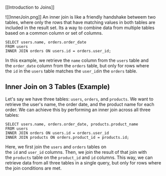[[Introduction to Joins]]

![[InnerJoin.png]]
An inner join is like a friendly handshake betweem two tables, where only the rows that have matching values in both tables are included in the result set. Its a way to combine data from multiple tables based on a common column or set of columns.

```
SELECT users.name, orders.order_date
FROM users
INNER JOIN orders ON users.id = orders.user_id;
```

In this example, we retrieve the `name` column from the `users` table and the `order_date` column from the `orders` table, but only for rows where the `id` in the `users` table matches the `user_id`in the `orders` table.
## Inner Join on 3 Tables (Example)

Let's say we have three tables: `users`, `orders`, and `products`. We want to retrieve the user's name, the order date, and the product name for each order. We can achieve this by performing an inner join across all three tables:  

```
SELECT users.name, orders.order_date, products.product_name
FROM users
INNER JOIN orders ON users.id = orders.user_id
INNER JOIN products ON orders.product_id = products.id;
```

Here, we first join the `users` and `orders` tables on the `id` and `user_id` columns. Then, we join the result of that join with the `products` table on the `product_id` and `id` columns. This way, we can retrieve data from all three tables in a single query, but only for rows where the join conditions are met.
